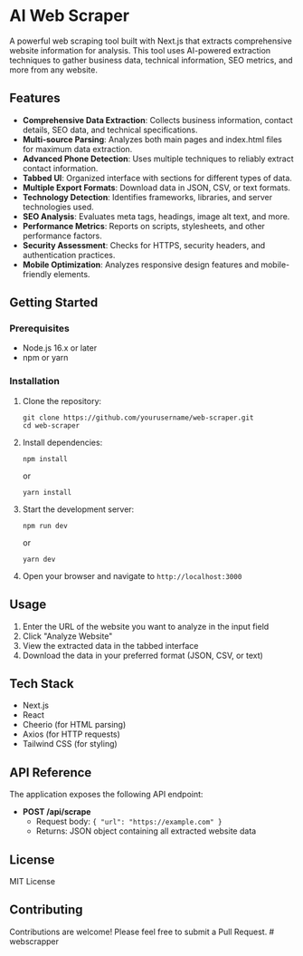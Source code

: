 # AI Web Scraper

A powerful web scraping tool built with Next.js that extracts comprehensive website information for analysis. This tool uses AI-powered extraction techniques to gather business data, technical information, SEO metrics, and more from any website.

## Features

- **Comprehensive Data Extraction**: Collects business information, contact details, SEO data, and technical specifications.
- **Multi-source Parsing**: Analyzes both main pages and index.html files for maximum data extraction.
- **Advanced Phone Detection**: Uses multiple techniques to reliably extract contact information.
- **Tabbed UI**: Organized interface with sections for different types of data.
- **Multiple Export Formats**: Download data in JSON, CSV, or text formats.
- **Technology Detection**: Identifies frameworks, libraries, and server technologies used.
- **SEO Analysis**: Evaluates meta tags, headings, image alt text, and more.
- **Performance Metrics**: Reports on scripts, stylesheets, and other performance factors.
- **Security Assessment**: Checks for HTTPS, security headers, and authentication practices.
- **Mobile Optimization**: Analyzes responsive design features and mobile-friendly elements.

## Getting Started

### Prerequisites

- Node.js 16.x or later
- npm or yarn

### Installation

1. Clone the repository:
   ```
   git clone https://github.com/yourusername/web-scraper.git
   cd web-scraper
   ```

2. Install dependencies:
   ```
   npm install
   ```
   or
   ```
   yarn install
   ```

3. Start the development server:
   ```
   npm run dev
   ```
   or
   ```
   yarn dev
   ```

4. Open your browser and navigate to `http://localhost:3000`

## Usage

1. Enter the URL of the website you want to analyze in the input field
2. Click "Analyze Website"
3. View the extracted data in the tabbed interface
4. Download the data in your preferred format (JSON, CSV, or text)

## Tech Stack

- Next.js
- React
- Cheerio (for HTML parsing)
- Axios (for HTTP requests)
- Tailwind CSS (for styling)

## API Reference

The application exposes the following API endpoint:

- **POST /api/scrape**
  - Request body: `{ "url": "https://example.com" }`
  - Returns: JSON object containing all extracted website data

## License

MIT License

## Contributing

Contributions are welcome! Please feel free to submit a Pull Request. #   w e b s c r a p p e r  
 